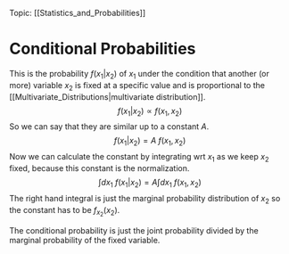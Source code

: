 Topic: [[Statistics_and_Probabilities]]

# Conditional Probabilities

This is the probability $f(x_1 | x_2)$ of $x_1$ under the condition that another (or more) variable $x_2$ is fixed at a specific value and is proportional to the [[Multivariate_Distributions|multivariate distribution]].
$$ 
    f(x_1|x_2) \propto f(x_1, x_2)
$$
So we can say that they are similar up to a constant $A$.
$$ 
    f(x_1|x_2) = A \: f(x_1, x_2)
$$
Now we can calculate the constant by integrating wrt $x_1$ as we keep $x_2$ fixed, because this constant is the normalization. 
$$ 
    \int dx_1 \: f(x_1|x_2) = A \int dx_1 \: f(x_1, x_2)
$$
The right hand integral is just the marginal probability distribution of $x_2$ so the constant has to be $f_{x_2}(x_2)$.

The conditional probability is just the joint probability divided by the marginal probability of the fixed variable. 
